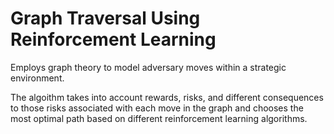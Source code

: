 # Graph Traversal Using Reinforcement Learning
Employs graph theory to model adversary moves within a strategic environment. 

The algoithm takes into account rewards, risks, and different consequences to those risks associated with each move in the graph and chooses the most optimal path based on different reinforcement learning algorithms.
